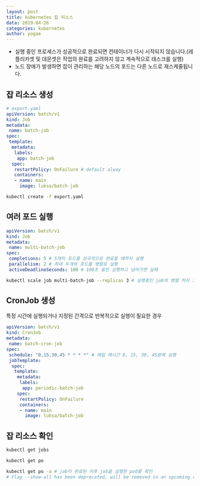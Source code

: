```yaml
---
layout: post
title: kubernetes 잡 리소스
data: 2019-04-26
categories: kubernetes
author: yogae
---
```


- 실행 중인 프로세스가 성공적으로 완료되면 컨테이너가 다시 시작되지 않습니다.(레플리카셋 및 데몬셋은 작업의 완료를 고려하지 않고 계속적으로 태스크를 실행)
- 노드 장애가 발생하면 잡이 관리하는 해당 노드의 포드는 다른 노드로 재스케줄됩니다.

## 잡 리소스 생성

```yaml
# export.yaml
apiVersion: batch/v1
kind: Job
metadata:
 name: batch-job
spec:
 template:
  metadata:
   labels:
    app: batch-job
  spec:
   restartPolicy: OnFailure # default alway
   containers:
   - name: main
     image: luksa/batch-job
```

```bash
kubectl create -f export.yaml
```

## 여러 포드 실행

```yaml
apiVersion: batch/v1
kind: Job
metadata:
 name: multi-batch-job
spec:
 completions: 5 # 5개의 포드를 성곡적으로 완료할 때까지 실행
 parallelism: 2 # 최대 두개의 포드를 병렬로 실행
 activeDeadlineSeconds: 100 # 100초 동안 실행하고 넘어가면 실패
```

```bash
kubectl scale job multi-batch-job --replicas 3 # 실행중인 job의 병렬 처리 크기를 증가시킴
```

## CronJob 생성

특정 시간에 실행되거나 지정된 간격으로 반복적으로 실행이 필요한 경우

```yaml
apiVersion: batch/v1
kind: CronJob
metadata:
 name: batch-cron-job
spec:
 schedule: "0,15,30,45 * * * *" # 매일 매시간 0, 15, 30, 45분에 실행
 jobTemplate:
  spec:
   template:
    metadata:
     labels:
      app: periodic-batch-job
    spec:
     restartPolicy: OnFailure
     containers:
     - name: main
       image: luksa/batch-job
```

## 잡 리소스 확인

```bash
kubectl get jobs

kubectl get po

kubectl get po -a # job이 완료된 이후 job을 실행한 pod를 확인
# Flag --show-all has been deprecated, will be removed in an upcoming release
```

